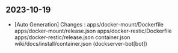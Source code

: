 
## 2023-10-19
 * [Auto Generation] Changes : apps/docker-mount/Dockerfile apps/docker-mount/release.json apps/docker-restic/Dockerfile apps/docker-restic/release.json container.json wiki/docs/install/container.json (dockserver-bot[bot])
